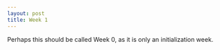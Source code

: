 ```yaml
---
layout: post
title: Week 1
---
```


Perhaps this should be called Week 0, as it is only an initialization week.
